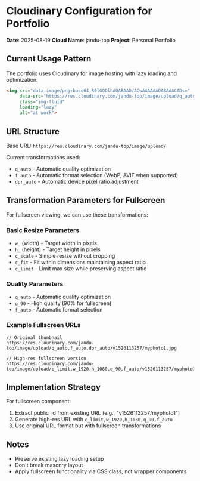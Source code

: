 # Cloudinary Configuration for Portfolio

**Date**: 2025-08-19
**Cloud Name**: jandu-top
**Project**: Personal Portfolio

## Current Usage Pattern

The portfolio uses Cloudinary for image hosting with lazy loading and optimization:

```html
<img src="data:image/png;base64,R0lGODlhAQABAAD/ACwAAAAAAQABAAACADs="
     data-src="https://res.cloudinary.com/jandu-top/image/upload/q_auto,f_auto,dpr_auto/v1526113257/myphoto1.jpg"
     class="img-fluid"
     loading="lazy"
     alt="at work">
```

## URL Structure

Base URL: `https://res.cloudinary.com/jandu-top/image/upload/`

Current transformations used:
- `q_auto` - Automatic quality optimization
- `f_auto` - Automatic format selection (WebP, AVIF when supported)
- `dpr_auto` - Automatic device pixel ratio adjustment

## Transformation Parameters for Fullscreen

For fullscreen viewing, we can use these transformations:

### Basic Resize Parameters
- `w_` (width) - Target width in pixels
- `h_` (height) - Target height in pixels
- `c_scale` - Simple resize without cropping
- `c_fit` - Fit within dimensions maintaining aspect ratio
- `c_limit` - Limit max size while preserving aspect ratio

### Quality Parameters
- `q_auto` - Automatic quality optimization
- `q_90` - High quality (90% for fullscreen)
- `f_auto` - Automatic format selection

### Example Fullscreen URLs
```
// Original thumbnail
https://res.cloudinary.com/jandu-top/image/upload/q_auto,f_auto,dpr_auto/v1526113257/myphoto1.jpg

// High-res fullscreen version
https://res.cloudinary.com/jandu-top/image/upload/c_limit,w_1920,h_1080,q_90,f_auto/v1526113257/myphoto1.jpg
```

## Implementation Strategy

For fullscreen component:
1. Extract public_id from existing URL (e.g., "v1526113257/myphoto1")
2. Generate high-res URL with `c_limit,w_1920,h_1080,q_90,f_auto`
3. Use original URL format but with fullscreen transformations

## Notes
- Preserve existing lazy loading setup
- Don't break masonry layout
- Apply fullscreen functionality via CSS class, not wrapper components
